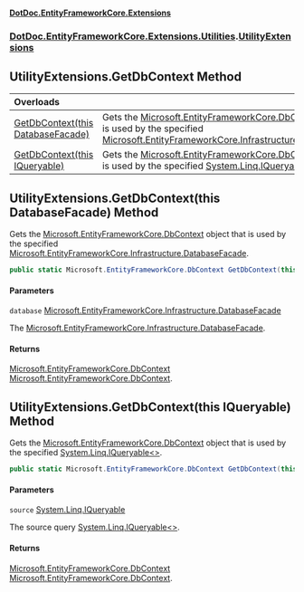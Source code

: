 #### [DotDoc\.EntityFrameworkCore\.Extensions](Home.md 'Home')
### [DotDoc\.EntityFrameworkCore\.Extensions\.Utilities](DotDoc.EntityFrameworkCore.Extensions.Utilities.md 'DotDoc\.EntityFrameworkCore\.Extensions\.Utilities').[UtilityExtensions](UtilityExtensions.md 'DotDoc\.EntityFrameworkCore\.Extensions\.Utilities\.UtilityExtensions')

## UtilityExtensions\.GetDbContext Method

| Overloads | |
| :--- | :--- |
| [GetDbContext\(this DatabaseFacade\)](UtilityExtensions.GetDbContext.md#DotDoc.EntityFrameworkCore.Extensions.Utilities.UtilityExtensions.GetDbContext(thisMicrosoft.EntityFrameworkCore.Infrastructure.DatabaseFacade) 'DotDoc\.EntityFrameworkCore\.Extensions\.Utilities\.UtilityExtensions\.GetDbContext\(this Microsoft\.EntityFrameworkCore\.Infrastructure\.DatabaseFacade\)') | Gets the [Microsoft\.EntityFrameworkCore\.DbContext](https://learn.microsoft.com/en-us/dotnet/api/microsoft.entityframeworkcore.dbcontext 'Microsoft\.EntityFrameworkCore\.DbContext') object that is used by the specified [Microsoft\.EntityFrameworkCore\.Infrastructure\.DatabaseFacade](https://learn.microsoft.com/en-us/dotnet/api/microsoft.entityframeworkcore.infrastructure.databasefacade 'Microsoft\.EntityFrameworkCore\.Infrastructure\.DatabaseFacade')\. |
| [GetDbContext\(this IQueryable\)](UtilityExtensions.GetDbContext.md#DotDoc.EntityFrameworkCore.Extensions.Utilities.UtilityExtensions.GetDbContext(thisSystem.Linq.IQueryable) 'DotDoc\.EntityFrameworkCore\.Extensions\.Utilities\.UtilityExtensions\.GetDbContext\(this System\.Linq\.IQueryable\)') | Gets the [Microsoft\.EntityFrameworkCore\.DbContext](https://learn.microsoft.com/en-us/dotnet/api/microsoft.entityframeworkcore.dbcontext 'Microsoft\.EntityFrameworkCore\.DbContext') object that is used by the specified [System\.Linq\.IQueryable&lt;&gt;](https://learn.microsoft.com/en-us/dotnet/api/system.linq.iqueryable-1 'System\.Linq\.IQueryable\`1')\. |

<a name='DotDoc.EntityFrameworkCore.Extensions.Utilities.UtilityExtensions.GetDbContext(thisMicrosoft.EntityFrameworkCore.Infrastructure.DatabaseFacade)'></a>

## UtilityExtensions\.GetDbContext\(this DatabaseFacade\) Method

Gets the [Microsoft\.EntityFrameworkCore\.DbContext](https://learn.microsoft.com/en-us/dotnet/api/microsoft.entityframeworkcore.dbcontext 'Microsoft\.EntityFrameworkCore\.DbContext') object that is used by the specified [Microsoft\.EntityFrameworkCore\.Infrastructure\.DatabaseFacade](https://learn.microsoft.com/en-us/dotnet/api/microsoft.entityframeworkcore.infrastructure.databasefacade 'Microsoft\.EntityFrameworkCore\.Infrastructure\.DatabaseFacade')\.

```csharp
public static Microsoft.EntityFrameworkCore.DbContext GetDbContext(this Microsoft.EntityFrameworkCore.Infrastructure.DatabaseFacade database);
```
#### Parameters

<a name='DotDoc.EntityFrameworkCore.Extensions.Utilities.UtilityExtensions.GetDbContext(thisMicrosoft.EntityFrameworkCore.Infrastructure.DatabaseFacade).database'></a>

`database` [Microsoft\.EntityFrameworkCore\.Infrastructure\.DatabaseFacade](https://learn.microsoft.com/en-us/dotnet/api/microsoft.entityframeworkcore.infrastructure.databasefacade 'Microsoft\.EntityFrameworkCore\.Infrastructure\.DatabaseFacade')

The [Microsoft\.EntityFrameworkCore\.Infrastructure\.DatabaseFacade](https://learn.microsoft.com/en-us/dotnet/api/microsoft.entityframeworkcore.infrastructure.databasefacade 'Microsoft\.EntityFrameworkCore\.Infrastructure\.DatabaseFacade')\.

#### Returns
[Microsoft\.EntityFrameworkCore\.DbContext](https://learn.microsoft.com/en-us/dotnet/api/microsoft.entityframeworkcore.dbcontext 'Microsoft\.EntityFrameworkCore\.DbContext')  
[Microsoft\.EntityFrameworkCore\.DbContext](https://learn.microsoft.com/en-us/dotnet/api/microsoft.entityframeworkcore.dbcontext 'Microsoft\.EntityFrameworkCore\.DbContext')\.

<a name='DotDoc.EntityFrameworkCore.Extensions.Utilities.UtilityExtensions.GetDbContext(thisSystem.Linq.IQueryable)'></a>

## UtilityExtensions\.GetDbContext\(this IQueryable\) Method

Gets the [Microsoft\.EntityFrameworkCore\.DbContext](https://learn.microsoft.com/en-us/dotnet/api/microsoft.entityframeworkcore.dbcontext 'Microsoft\.EntityFrameworkCore\.DbContext') object that is used by the specified [System\.Linq\.IQueryable&lt;&gt;](https://learn.microsoft.com/en-us/dotnet/api/system.linq.iqueryable-1 'System\.Linq\.IQueryable\`1')\.

```csharp
public static Microsoft.EntityFrameworkCore.DbContext GetDbContext(this System.Linq.IQueryable source);
```
#### Parameters

<a name='DotDoc.EntityFrameworkCore.Extensions.Utilities.UtilityExtensions.GetDbContext(thisSystem.Linq.IQueryable).source'></a>

`source` [System\.Linq\.IQueryable](https://learn.microsoft.com/en-us/dotnet/api/system.linq.iqueryable 'System\.Linq\.IQueryable')

The source query [System\.Linq\.IQueryable&lt;&gt;](https://learn.microsoft.com/en-us/dotnet/api/system.linq.iqueryable-1 'System\.Linq\.IQueryable\`1')\.

#### Returns
[Microsoft\.EntityFrameworkCore\.DbContext](https://learn.microsoft.com/en-us/dotnet/api/microsoft.entityframeworkcore.dbcontext 'Microsoft\.EntityFrameworkCore\.DbContext')  
[Microsoft\.EntityFrameworkCore\.DbContext](https://learn.microsoft.com/en-us/dotnet/api/microsoft.entityframeworkcore.dbcontext 'Microsoft\.EntityFrameworkCore\.DbContext')\.